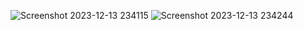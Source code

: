 ![Screenshot 2023-12-13 234115](https://github.com/sevinozcn/K-Means/assets/79862833/ac53fe92-53d1-455f-8ab9-59f89c5c7a46)
![Screenshot 2023-12-13 234244](https://github.com/sevinozcn/K-Means/assets/79862833/e8510136-2e28-44f7-9872-55cbbfb2ac04)
